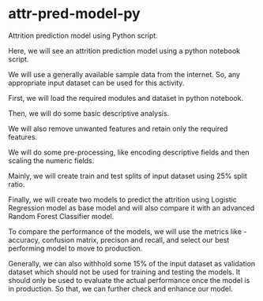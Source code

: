 # attr-pred-model-py
Attrition prediction model using Python script.

Here, we will see an attrition prediction model using a python notebook script.

We will use a generally available sample data from the internet. So, any appropriate input dataset can be used for this activity.

First, we will load the required modules and dataset in python notebook.

Then, we will do some basic descriptive analysis.

We will also remove unwanted features and retain only the required features.

We will do some pre-processing, like encoding descriptive fields and then scaling the numeric fields.

Mainly, we will create train and test splits of input dataset using 25% split ratio.

Finally, we will create two models to predict the attrition using Logistic Regression model as base model and will also compare it with an advanced Random Forest Classifier model.

To compare the performance of the models, we will use the metrics like - accuracy, confusion matrix, precison and recall, and select our best performing model to move to production.

Generally, we can also withhold some 15% of the input dataset as validation dataset which should not be used for training and testing the models. It should only be used to evaluate the actual performance once the model is in production. So that, we can further check and enhance our model.
